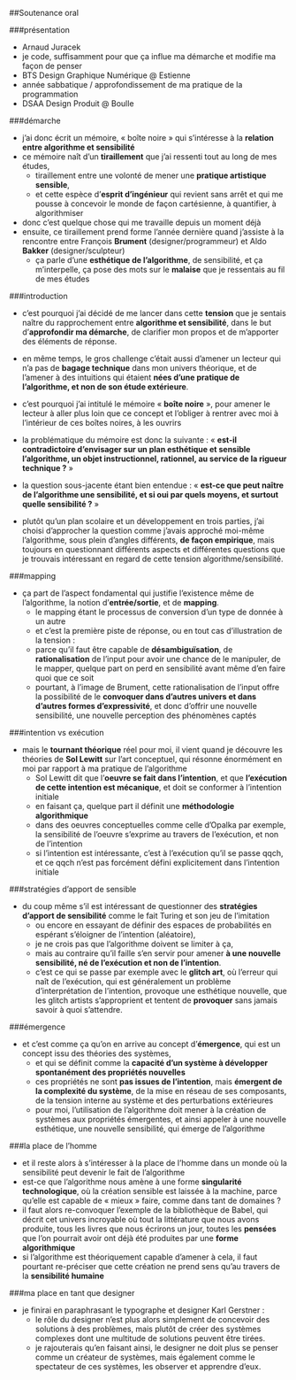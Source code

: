 ##Soutenance oral

###présentation
+ Arnaud Juracek
+ je code, suffisamment pour que ça influe ma démarche et modifie ma façon de penser
+ BTS Design Graphique Numérique @ Estienne
+ année sabbatique / approfondissement de ma pratique de la programmation
+ DSAA Design Produit @ Boulle

###démarche
+ j’ai donc écrit un mémoire, « boîte noire » qui s’intéresse à la **relation entre algorithme et sensibilité**
+ ce mémoire naît d’un **tiraillement** que j’ai ressenti tout au long de mes études, 
	+ tiraillement entre une volonté de mener une **pratique artistique sensible**, 
	+ et cette espèce d’**esprit d’ingénieur** qui revient sans arrêt et qui me pousse à concevoir le monde de façon cartésienne, à quantifier, à algorithmiser
+ donc c’est quelque chose qui me travaille depuis un moment déjà
+ ensuite, ce tiraillement prend forme l’année dernière quand j’assiste à la rencontre entre François **Brument** (designer/programmeur) et Aldo **Bakker** (designer/sculpteur) 
	+ ça parle d’une **esthétique de l’algorithme**, de sensibilité, et ça m’interpelle, ça pose des mots sur le **malaise** que je ressentais au fil de mes études

###introduction
+ c’est pourquoi j’ai décidé de me lancer dans cette **tension** que je sentais naître du rapprochement entre **algorithme et sensibilité**, dans le but d’**approfondir ma démarche**, de clarifier mon propos et de m’apporter des éléments de réponse.
+ en même temps, le gros challenge c’était aussi d’amener un lecteur qui n’a pas de **bagage technique** dans mon univers théorique, et de l’amener à des intuitions qui étaient **nées d’une pratique de l’algorithme, et non de son étude extérieure**.
+ c’est pourquoi j’ai intitulé le mémoire « **boîte noire** », pour amener le lecteur à aller plus loin que ce concept et l’obliger à rentrer avec moi à l’intérieur de ces boîtes noires, à les ouvrirs

+ la problématique du mémoire est donc la suivante : « **est-il contradictoire d’envisager sur un plan esthétique et sensible l’algorithme, un objet instructionnel, rationnel, au service de la rigueur technique ?** »
+ la question sous-jacente étant bien entendue : « **est-ce que peut naître de l’algorithme une sensibilité, et si oui par quels moyens, et surtout quelle sensibilité ?** »
+ plutôt qu’un plan scolaire et un développement en trois parties, j’ai choisi d’approcher la question comme j’avais approché moi-même l’algorithme, sous plein d’angles différents, **de façon empirique**, mais toujours en questionnant différents aspects et différentes questions que je trouvais intéressant en regard de cette tension algorithme/sensibilité.

###mapping
+ ça part de l’aspect fondamental qui justifie l’existence même de l’algorithme, la notion d’**entrée/sortie**, et de **mapping**.
	+ le mapping étant le processus de conversion d’un type de donnée à un autre
	+ et c’est la première piste de réponse, ou en tout cas d’illustration de la tension :
	+ parce qu’il faut être capable de **désambiguïsation**, de **rationalisation** de l’input pour avoir une chance de le manipuler, de le mapper, quelque part on perd en sensibilité avant même d’en faire quoi que ce soit
	+ pourtant, à l’image de Brument, cette rationalisation de l’input offre la possibilité de le **convoquer dans d’autres univers et dans d’autres formes d’expressivité**, et donc d’offrir une nouvelle sensibilité, une nouvelle perception des phénomènes captés

###intention vs exécution
+ mais le **tournant théorique** réel pour moi, il vient quand je découvre les théories de **Sol Lewitt** sur l’art conceptuel, qui résonne énormément en moi par rapport à ma pratique de l’algorithme
	+ Sol Lewitt dit que l’**oeuvre se fait dans l’intention**, et que **l’exécution de cette intention est mécanique**, et doit se conformer à l’intention initiale
	+ en faisant ça, quelque part il définit une **méthodologie algorithmique**
	+ dans des oeuvres conceptuelles comme celle d’Opalka par exemple, la sensibilité de l’oeuvre s’exprime au travers de l’exécution, et non de l’intention
	+ si l’intention est intéressante, c’est à l’exécution qu’il se passe qqch, et ce qqch n’est pas forcément défini explicitement dans l’intention initiale

###stratégies d’apport de sensible
+ du coup même s’il est intéressant de questionner des **stratégies d’apport de sensibilité** comme le fait Turing et son jeu de l’imitation
	+ ou encore en essayant de définir des espaces de probabilités en espérant s’éloigner de l’intention (aléatoire), 
	+ je ne crois pas que l’algorithme doivent se limiter à ça, 
	+ mais au contraire qu’il faille s’en servir pour amener **à une nouvelle sensibilité, né de l’exécution et non de l’intention**.
	+ c’est ce qui se passe par exemple avec le **glitch art**, où l’erreur qui naît de l’exécution, qui est généralement un problème d’interprétation de l’intention, provoque une esthétique nouvelle, que les glitch artists s’approprient et tentent de **provoquer** sans jamais savoir à quoi s’attendre.

###émergence
+ et c’est comme ça qu’on en arrive au concept d’**émergence**, qui est un concept issu des théories des systèmes,
	+ et qui se définit comme la **capacité d’un système à développer spontanément des propriétés nouvelles**
	+ ces propriétés ne sont **pas issues de l’intention**, mais **émergent de la complexité du système**, de la mise en réseau de ses composants, de la tension interne au système et des perturbations extérieures
	+ pour moi, l’utilisation de l’algorithme doit mener à la création de systèmes aux propriétés émergentes, et ainsi appeler à une nouvelle esthétique, une nouvelle sensibilité, qui émerge de l’algorithme

###la place de l’homme
+ et il reste alors à s’intéresser à la place de l’homme dans un monde où la sensibilité peut devenir le fait de l’algorithme
+ est-ce que l’algorithme nous amène à une forme **singularité technologique**, où la création sensible est laissée à la machine, parce qu’elle est capable de « mieux » faire, comme dans tant de domaines ?
+ il faut alors re-convoquer l’exemple de la bibliothèque de Babel, qui décrit cet univers incroyable où tout la littérature que nous avons produite, tous les livres que nous écrirons un jour, toutes les **pensées** que l’on pourrait avoir ont déjà été produites par une **forme algorithmique**
+ si l’algorithme est théoriquement capable d’amener à cela, il faut pourtant re-préciser que cette création ne prend sens qu’au travers de la **sensibilité humaine**

###ma place en tant que designer
+ je finirai en paraphrasant le typographe et designer Karl Gerstner :
	+ le rôle du designer n’est plus alors simplement de concevoir des solutions à des problèmes, mais plutôt de créer des systèmes complexes dont une multitude de solutions peuvent être tirées.
	+ je rajouterais qu’en faisant ainsi, le designer ne doit plus se penser comme un créateur de systèmes, mais également comme le spectateur de ces systèmes, les observer et apprendre d’eux.